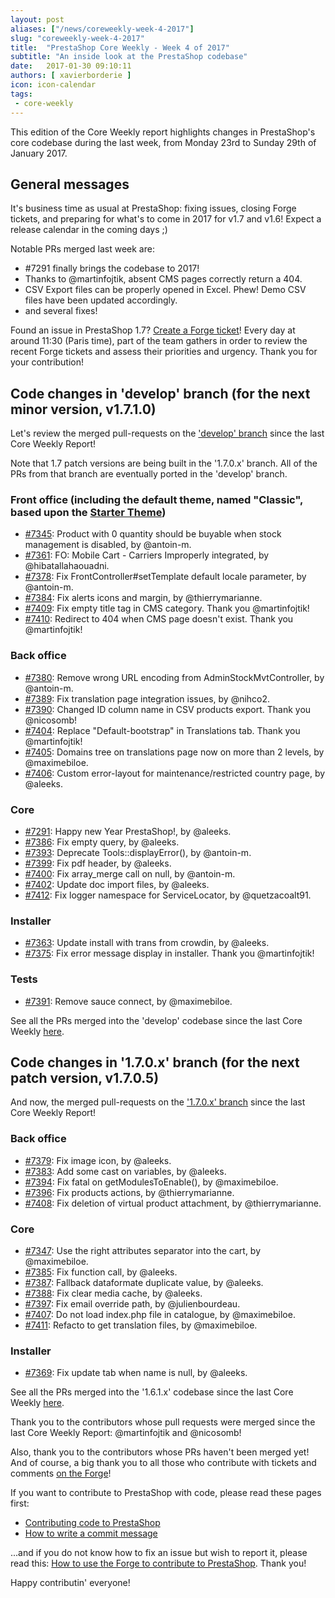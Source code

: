 ```yaml
---
layout: post
aliases: ["/news/coreweekly-week-4-2017"]
slug: "coreweekly-week-4-2017"
title:  "PrestaShop Core Weekly - Week 4 of 2017"
subtitle: "An inside look at the PrestaShop codebase"
date:   2017-01-30 09:10:11
authors: [ xavierborderie ]
icon: icon-calendar
tags:
 - core-weekly
---
```


This edition of the Core Weekly report highlights changes in PrestaShop's core codebase during the last week, from Monday 23rd to Sunday 29th of January 2017.


## General messages

It's business time as usual at PrestaShop: fixing issues, closing Forge tickets, and preparing for what's to come in 2017 for v1.7 and v1.6! Expect a release calendar in the coming days ;)

Notable PRs merged last week are:

* #7291 finally brings the codebase to 2017!
* Thanks to @martinfojtik, absent CMS pages correctly return a 404.
* CSV Export files can be properly opened in Excel. Phew! Demo CSV files have been updated accordingly.
* and several fixes!

Found an issue in PrestaShop 1.7? [Create a Forge ticket](http://forge.prestashop.com/secure/CreateIssue%21default.jspa?selectedProjectId=11322&issuetype=1)! Every day at around 11:30 (Paris time), part of the team gathers in order to review the recent Forge tickets and assess their priorities and urgency. Thank you for your contribution!



## Code changes in 'develop' branch (for the next minor version, v1.7.1.0)

Let's review the merged pull-requests on the ['develop' branch](https://github.com/PrestaShop/PrestaShop/tree/develop) since the last Core Weekly Report!

Note that 1.7 patch versions are being built in the '1.7.0.x' branch. All of the PRs from that branch are eventually ported in the 'develop' branch.


### Front office (including the default theme, named "Classic", based upon the [Starter Theme](https://github.com/PrestaShop/StarterTheme))

* [#7345](https://github.com/PrestaShop/PrestaShop/pull/7345): Product with 0 quantity should be buyable when stock management is disabled, by @antoin-m.
* [#7361](https://github.com/PrestaShop/PrestaShop/pull/7361): FO: Mobile Cart - Carriers Improperly integrated, by @hibatallahaouadni.
* [#7378](https://github.com/PrestaShop/PrestaShop/pull/7378): Fix FrontController#setTemplate default locale parameter, by @antoin-m.
* [#7384](https://github.com/PrestaShop/PrestaShop/pull/7384): Fix alerts icons and margin, by @thierrymarianne.
* [#7409](https://github.com/PrestaShop/PrestaShop/pull/7409): Fix empty title tag in CMS category. Thank you @martinfojtik!
* [#7410](https://github.com/PrestaShop/PrestaShop/pull/7410): Redirect to 404 when CMS page doesn't exist. Thank you @martinfojtik!



### Back office

* [#7380](https://github.com/PrestaShop/PrestaShop/pull/7380): Remove wrong URL encoding from AdminStockMvtController, by @antoin-m.
* [#7389](https://github.com/PrestaShop/PrestaShop/pull/7389): Fix translation page integration issues, by @nihco2.
* [#7390](https://github.com/PrestaShop/PrestaShop/pull/7390): Changed ID column name in CSV products export. Thank you @nicosomb!
* [#7404](https://github.com/PrestaShop/PrestaShop/pull/7404): Replace "Default-bootstrap" in Translations tab. Thank you @martinfojtik!
* [#7405](https://github.com/PrestaShop/PrestaShop/pull/7405): Domains tree on translations page now on more than 2 levels, by @maximebiloe.
* [#7406](https://github.com/PrestaShop/PrestaShop/pull/7406): Custom error-layout for maintenance/restricted country page, by @aleeks.


### Core

* [#7291](https://github.com/PrestaShop/PrestaShop/pull/7291): Happy new Year PrestaShop!, by @aleeks.
* [#7386](https://github.com/PrestaShop/PrestaShop/pull/7386): Fix empty query, by @aleeks.
* [#7393](https://github.com/PrestaShop/PrestaShop/pull/7393): Deprecate Tools::displayError(), by @antoin-m.
* [#7399](https://github.com/PrestaShop/PrestaShop/pull/7399): Fix pdf header, by @aleeks.
* [#7400](https://github.com/PrestaShop/PrestaShop/pull/7400): Fix array_merge call on null, by @antoin-m.
* [#7402](https://github.com/PrestaShop/PrestaShop/pull/7402): Update doc import files, by @aleeks.
* [#7412](https://github.com/PrestaShop/PrestaShop/pull/7412): Fix logger namespace for ServiceLocator, by @quetzacoalt91.


### Installer

* [#7363](https://github.com/PrestaShop/PrestaShop/pull/7363): Update install with trans from crowdin, by @aleeks.
* [#7375](https://github.com/PrestaShop/PrestaShop/pull/7375): Fix error message display in installer. Thank you @martinfojtik!


### Tests

* [#7391](https://github.com/PrestaShop/PrestaShop/pull/7391): Remove sauce connect, by @maximebiloe.


See all the PRs merged into the 'develop' codebase since the last Core Weekly [here](https://github.com/PrestaShop/PrestaShop/pulls?utf8=%E2%9C%93&q=is%3Apr%20merged%3A2017-01-23..2017-01-29%20is%3Aclosed%20base%3Adevelop).


## Code changes in '1.7.0.x' branch (for the next patch version, v1.7.0.5) 

And now, the merged pull-requests on the ['1.7.0.x' branch](https://github.com/PrestaShop/PrestaShop/tree/1.7.0.x) since the last Core Weekly Report!


### Back office

* [#7379](https://github.com/PrestaShop/PrestaShop/pull/7379): Fix image icon, by @aleeks.
* [#7383](https://github.com/PrestaShop/PrestaShop/pull/7383): Add some cast on variables, by @aleeks.
* [#7394](https://github.com/PrestaShop/PrestaShop/pull/7394): Fix fatal on getModulesToEnable(), by @maximebiloe.
* [#7396](https://github.com/PrestaShop/PrestaShop/pull/7396): Fix products actions, by @thierrymarianne.
* [#7408](https://github.com/PrestaShop/PrestaShop/pull/7408): Fix deletion of virtual product attachment, by @thierrymarianne.


### Core

* [#7347](https://github.com/PrestaShop/PrestaShop/pull/7347): Use the right attributes separator into the cart, by @maximebiloe.
* [#7385](https://github.com/PrestaShop/PrestaShop/pull/7385): Fix function call, by @aleeks.
* [#7387](https://github.com/PrestaShop/PrestaShop/pull/7387): Fallback dataformate duplicate value, by @aleeks.
* [#7388](https://github.com/PrestaShop/PrestaShop/pull/7388): Fix clear media cache, by @aleeks.
* [#7397](https://github.com/PrestaShop/PrestaShop/pull/7397): Fix email override path, by @julienbourdeau.
* [#7407](https://github.com/PrestaShop/PrestaShop/pull/7407): Do not load index.php file in catalogue, by @maximebiloe.
* [#7411](https://github.com/PrestaShop/PrestaShop/pull/7411): Refacto to get translation files, by @maximebiloe.


### Installer

* [#7369](https://github.com/PrestaShop/PrestaShop/pull/7369): Fix update tab when name is null, by @aleeks.



See all the PRs merged into the '1.6.1.x' codebase since the last Core Weekly [here](https://github.com/PrestaShop/PrestaShop/pulls?utf8=%E2%9C%93&q=is%3Apr%20merged%3A2017-01-23..2017-01-29%20is%3Aclosed%20base%3A1.7.0.x).

Thank you to the contributors whose pull requests were merged since the last Core Weekly Report: @martinfojtik and @nicosomb!

Also, thank you to the contributors whose PRs haven't been merged yet! And of course, a big thank you to all those who contribute with tickets and comments [on the Forge](http://forge.prestashop.com/browse/BOOM/?selectedTab=com.atlassian.jira.jira-projects-plugin:summary-panel)!

If you want to contribute to PrestaShop with code, please read these pages first:

 * [Contributing code to PrestaShop](http://doc.prestashop.com/display/PS16/Contributing+code+to+PrestaShop)
 * [How to write a commit message](http://doc.prestashop.com/display/PS16/How+to+write+a+commit+message)

...and if you do not know how to fix an issue but wish to report it, please read this: [How to use the Forge to contribute to PrestaShop](http://doc.prestashop.com/display/PS16/How+to+use+the+Forge+to+contribute+to+PrestaShop). Thank you!

Happy contributin' everyone!
